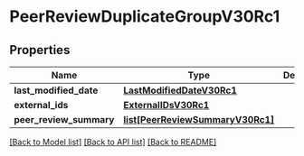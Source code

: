 # PeerReviewDuplicateGroupV30Rc1

## Properties
Name | Type | Description | Notes
------------ | ------------- | ------------- | -------------
**last_modified_date** | [**LastModifiedDateV30Rc1**](LastModifiedDateV30Rc1.md) |  | [optional] 
**external_ids** | [**ExternalIDsV30Rc1**](ExternalIDsV30Rc1.md) |  | [optional] 
**peer_review_summary** | [**list[PeerReviewSummaryV30Rc1]**](PeerReviewSummaryV30Rc1.md) |  | [optional] 

[[Back to Model list]](../README.md#documentation-for-models) [[Back to API list]](../README.md#documentation-for-api-endpoints) [[Back to README]](../README.md)

